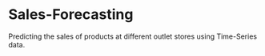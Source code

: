 # Sales-Forecasting
Predicting the sales of products at different outlet stores using Time-Series data. 
